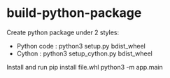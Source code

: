 # build-python-package
Create python package under 2 styles:
- Python code : python3 setup.py bdist_wheel
- Cython : python3 setup_cython.py bdist_wheel

Install and run
pip install file.whl
python3 -m app.main
